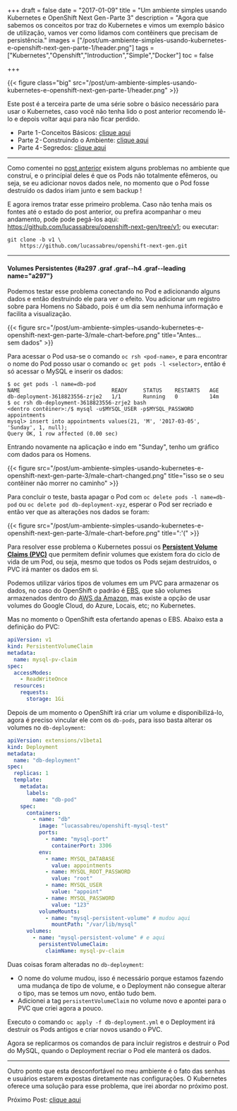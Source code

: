 +++
draft = false
date = "2017-01-09"
title = "Um ambiente simples usando Kubernetes e OpenShift Next Gen - Parte 3"
description = "Agora que sabemos os conceitos por traz do Kubernetes e vimos um exemplo básico de utilização, vamos ver como lidamos com contêiners que precisam de persistência."
images = ["/post/um-ambiente-simples-usando-kubernetes-e-openshift-next-gen-parte-1/header.png"]
tags = ["Kubernetes","Openshift","Introduction","Simple","Docker"]
toc = false

+++

<!--more-->

{{< figure class="big" src="/post/um-ambiente-simples-usando-kubernetes-e-openshift-next-gen-parte-1/header.png" >}}

Este post é a terceira parte de uma série sobre o básico necessário para
usar o Kubernetes, caso você não tenha lido o post anterior recomendo
lê-lo e depois voltar aqui para não ficar perdido.

-   Parte 1 - Conceitos Básicos: [clique aqui](/post/um-ambiente-simples-usando-kubernetes-e-openshift-next-gen-parte-1)
-   Parte 2 - Construindo o Ambiente: [clique aqui](/post/um-ambiente-simples-usando-kubernetes-e-openshift-next-gen-parte-2)
-   Parte 4 - Segredos: [clique aqui](/post/um-ambiente-simples-usando-kubernetes-e-openshift-next-gen-parte-4)

* * *

Como comentei no [post anterior](/post/um-ambiente-simples-usando-kubernetes-e-openshift-next-gen-parte-2) existem alguns problemas no ambiente que construí, e o princípial deles é que os Pods não totalmente efêmeros, ou seja, se eu adicionar novos dados nele, no momento que o Pod fosse destruído os dados iriam junto e sem backup !

E agora iremos tratar esse primeiro problema. Caso não tenha mais os fontes até o estado do post anterior, ou prefira acompanhar o meu andamento, pode pode pegá-los aqui: <https://github.com/lucassabreu/openshift-next-gen/tree/v1>; ou executar:

```shell
git clone -b v1 \
    https://github.com/lucassabreu/openshift-next-gen.git
```

* * *

#### Volumes Persistentes {#a297 .graf .graf--h4 .graf--leading name="a297"}

Podemos testar esse problema conectando no Pod e adicionando alguns dados e então destruindo ele para ver o efeito. Vou adicionar um registro sobre para Homens no Sábado, pois é um dia sem nenhuma informação e facilita a visualização.

{{< figure src="/post/um-ambiente-simples-usando-kubernetes-e-openshift-next-gen-parte-3/male-chart-before.png"
        title="Antes... sem dados" >}}

Para acessar o Pod usa-se o comando `oc rsh <pod-name>`, e para encontrar o nome do Pod posso usar o comando `oc get pods -l <selector>`, então é só acessar o MySQL e inserir os dados:

```shell
$ oc get pods -l name=db-pod
NAME                             READY     STATUS    RESTARTS   AGE
db-deployment-3618823556-zrje2   1/1       Running   0          14m
$ oc rsh db-deployment-3618823556-zrje2 bash
<dentro contêiner>:/$ mysql -u$MYSQL_USER -p$MYSQL_PASSWORD appointments
mysql> insert into appointments values(21, 'M', '2017-03-05', 'Sunday', 1, null);
Query OK, 1 row affected (0.00 sec)
```

Entrando novamente na aplicação e indo em "Sunday", tenho um gráfico com dados para os Homens.

{{< figure src="/post/um-ambiente-simples-usando-kubernetes-e-openshift-next-gen-parte-3/male-chart-changed.png"
        title="isso se o seu contêiner não morrer no caminho" >}}

Para concluir o teste, basta apagar o Pod com `oc delete pods -l name=db-pod` ou `oc delete pod db-deployment-xyz`, esperar o Pod ser recriado e então ver que as alterações nos dados se foram:

{{< figure src="/post/um-ambiente-simples-usando-kubernetes-e-openshift-next-gen-parte-3/male-chart-before.png"
        title=":'(" >}}

Para resolver esse problema o Kubernetes possui os [**Persistent Volume Claims (PVC)**](https://kubernetes.io/docs/user-guide/persistent-volumes/) que permitem definir volumes que existem fora do ciclo de vida de um Pod, ou seja, mesmo que todos os Pods sejam destruídos, o PVC irá manter os dados em si.

Podemos utilizar vários tipos de volumes em um PVC para armazenar os dados, no caso do OpenShift o padrão é [EBS](https://kubernetes.io/docs/user-guide/persistent-volumes/#aws), que são volumes armazenados dentro do [AWS da Amazon](https://aws.amazon.com/), mas existe a opção de usar volumes do Google Cloud, do Azure, Locais, etc; no Kubernetes.

Mas no momento o OpenShift esta ofertando apenas o EBS. Abaixo esta a definição do PVC:

```yaml
apiVersion: v1
kind: PersistentVolumeClaim
metadata:
  name: mysql-pv-claim
spec:
  accessModes:
    - ReadWriteOnce
  resources:
    requests:
      storage: 1Gi
```

Depois de um momento o OpenShift irá criar um volume e disponibilizá-lo, agora é preciso vincular ele com os `db-pods`, para isso basta alterar os volumes no `db-deployment`:

```yaml
apiVersion: extensions/v1beta1
kind: Deployment
metadata:
  name: "db-deployment"
spec:
  replicas: 1
  template:
    metadata:
      labels:
        name: "db-pod"
    spec:
      containers:
        - name: "db"
          image: "lucassabreu/openshift-mysql-test"
          ports:
            - name: "mysql-port"
              containerPort: 3306
          env:
            - name: MYSQL_DATABASE
              value: appointments
            - name: MYSQL_ROOT_PASSWORD
              value: "root"
            - name: MYSQL_USER
              value: "appoint"
            - name: MYSQL_PASSWORD
              value: "123"
          volumeMounts:
            - name: "mysql-persistent-volume" # mudou aqui
              mountPath: "/var/lib/mysql"
      volumes:
        - name: "mysql-persistent-volume" # e aqui
          persistentVolumeClaim:
            claimName: mysql-pv-claim
```

Duas coisas foram alteradas no `db-deployment`:

-   O nome do volume mudou, isso é necessário porque estamos fazendo uma mudança de tipo de volume, e o Deployment não consegue alterar o tipo, mas se temos um novo, então tudo bem.
-   Adicionei a tag `persistentVolumeClaim` no volume novo e apontei para o PVC que criei agora a pouco.

Executo o comando `oc apply -f db-deployment.yml` e o Deployment irá destruir os Pods antigos e criar novos usando o PVC.

Agora se replicarmos os comandos de para incluir registros e destruir o Pod do MySQL, quando o Deployment recriar o Pod ele manterá os dados.

* * *

Outro ponto que esta desconfortável no meu ambiente é o fato das senhas e usuários estarem expostas diretamente nas configurações. O Kubernetes oferece uma solução para esse problema, que irei abordar no próximo post.

Próximo Post: [clique aqui](/post/um-ambiente-usando-kubernetes-e-openshift-parte-4/)
